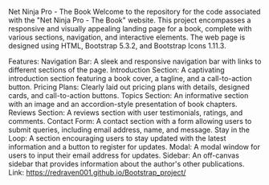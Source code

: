 
Net Ninja Pro - The Book
Welcome to the repository for the code associated with the "Net Ninja Pro - The Book" website. This project encompasses a responsive and visually appealing landing page for a book, complete with various sections, navigation, and interactive elements. The web page is designed using HTML, Bootstrap 5.3.2, and Bootstrap Icons 1.11.3.

Features:
Navigation Bar: A sleek and responsive navigation bar with links to different sections of the page.
Introduction Section: A captivating introduction section featuring a book cover, a tagline, and a call-to-action button.
Pricing Plans: Clearly laid out pricing plans with details, designed cards, and call-to-action buttons.
Topics Section: An informative section with an image and an accordion-style presentation of book chapters.
Reviews Section: A reviews section with user testimonials, ratings, and comments.
Contact Form: A contact section with a form allowing users to submit queries, including email address, name, and message.
Stay in the Loop: A section encouraging users to stay updated with the latest information and a button to register for updates.
Modal: A modal window for users to input their email address for updates.
Sidebar: An off-canvas sidebar that provides information about the author's other publications.
 <br>
 Link: https://redraven001.github.io/Bootstrap_project/
